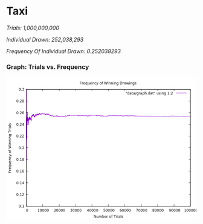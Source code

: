 # Taxi

_Trials: 1,000,000,000_

_Individual Drawn: 252,038,293_

_Frequency Of Individual Drawn: 0.252038293_

### Graph: Trials vs. Frequency

![](data/graph.png)
